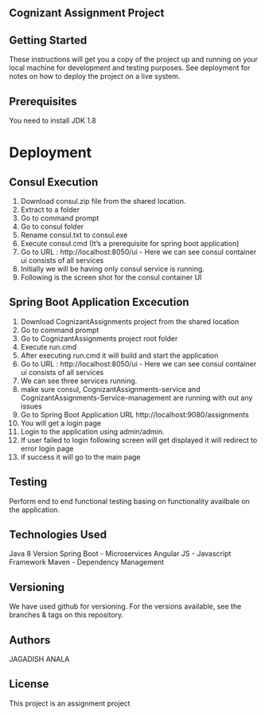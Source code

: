 Cognizant Assignment Project
-----------------------------


Getting Started
---------------
These instructions will get you a copy of the project up and running on your local machine for development and testing purposes. See deployment for notes on how to deploy the project on a live system.

Prerequisites
-------------
You need to install JDK 1.8

Deployment
===========

Consul Execution
---------------
1)	Download consul.zip file from the shared location.
2)  Extract to a folder
3)	Go to command prompt
4)	Go to consul folder
5)  Rename consul.txt to consul.exe
6)	Execute consul.cmd (It’s a prerequisite for spring boot application)
7)	Go to URL : http://localhost:8050/ui - Here we can see consul  container ui consists of all services
8)	Initially we will be having only consul service is running.
9)	Following is the screen shot for the consul container UI

Spring Boot Application Excecution
----------------------------------------------
1)	Download CognizantAssignments project from the shared location
2)	Go to command prompt
3)	Go to CognizantAssignments project root folder
4)	Execute run.cmd
5)	After executing run.cmd it will build and start the application
6)	Go to URL : http://localhost:8050/ui - Here we can see consul  container ui consists of all services
7)	We can see three services running.
8) make sure consul, CognizantAssignments-service and  CognizantAssignments-Service-management are running with out any issues
9) Go to Spring Boot Application URL 
  http://localhost:9080/assignments
10) You will get a login page
11) Login to the application using admin/admin.
12) If user failed to login following screen will get displayed it will redirect to error login page
13) if success it will go to the main page

Testing
-------
Perform end to end functional testing basing on functionality availbale on the application.

Technologies Used
-----------------
Java 8 Version
Spring Boot - Microservices 
Angular JS - Javascript Framework
Maven - Dependency Management

Versioning
----------
We have used github for versioning. For the versions available, see the branches & tags on this repository.

Authors
-------
JAGADISH ANALA  

License
-------
This project is an assignment project
